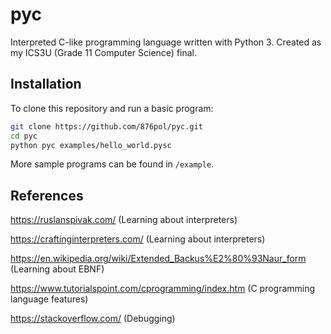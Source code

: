 # pyc

Interpreted C-like programming language written with Python 3. Created as my ICS3U (Grade 11 Computer Science) final.

## Installation

To clone this repository and run a basic program:

```bash
git clone https://github.com/876pol/pyc.git
cd pyc
python pyc examples/hello_world.pysc
```

More sample programs can be  found in `/example`.

## References

<https://ruslanspivak.com/> (Learning about interpreters)

<https://craftinginterpreters.com/> (Learning about interpreters)

<https://en.wikipedia.org/wiki/Extended_Backus%E2%80%93Naur_form> (Learning about EBNF)

<https://www.tutorialspoint.com/cprogramming/index.htm> (C programming language features)

<https://stackoverflow.com/> (Debugging)
